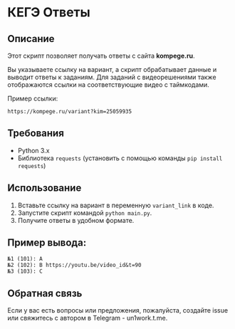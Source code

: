 # КЕГЭ Ответы

## Описание

Этот скрипт позволяет получать ответы с сайта **kompege.ru**. 

Вы указываете ссылку на вариант, а скрипт обрабатывает данные и выводит ответы к заданиям. Для заданий с видеорешениями также отображаются ссылки на соответствующие видео с таймкодами. 

Пример ссылки:  
```
https://kompege.ru/variant?kim=25059935
```

## Требования

- Python 3.x
- Библиотека `requests` (установить с помощью команды `pip install requests`)

## Использование

1. Вставьте ссылку на вариант в переменную `variant_link` в коде.
2. Запустите скрипт командой `python main.py`.
3. Получите ответы в удобном формате.

## Пример вывода:
```
№1 (101): A
№2 (102): B https://youtu.be/video_id&t=90
№3 (103): C
```

## Обратная связь

Если у вас есть вопросы или предложения, пожалуйста, создайте issue или свяжитесь с автором в Telegram - un1work.t.me.
